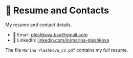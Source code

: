 # 📄 Resume and Contacts

My resume and contact details.

- 📧 Email: pleshkova.bsn@gmail.com
- 💼 LinkedIn: [linkedin.com/in/marina-pleshkova](https://linkedin.com/in/marina-pleshkova)

The file `Marina Pleshkova_CV.pdf` contains my full resume.
